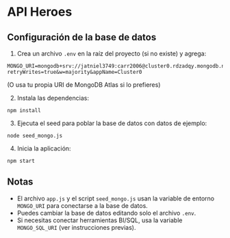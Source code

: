 # API Heroes

## Configuración de la base de datos

1. Crea un archivo `.env` en la raíz del proyecto (si no existe) y agrega:

```
MONGO_URI=mongodb+srv://jatniel3749:carr2006@cluster0.rdzadqy.mongodb.net/?retryWrites=true&w=majority&appName=Cluster0
```

(O usa tu propia URI de MongoDB Atlas si lo prefieres)

2. Instala las dependencias:

```
npm install
```

3. Ejecuta el seed para poblar la base de datos con datos de ejemplo:

```
node seed_mongo.js
```

4. Inicia la aplicación:

```
npm start
```

## Notas
- El archivo `app.js` y el script `seed_mongo.js` usan la variable de entorno `MONGO_URI` para conectarse a la base de datos.
- Puedes cambiar la base de datos editando solo el archivo `.env`.
- Si necesitas conectar herramientas BI/SQL, usa la variable `MONGO_SQL_URI` (ver instrucciones previas). 